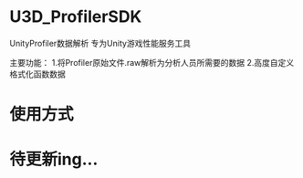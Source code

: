# U3D_ProfilerSDK
UnityProfiler数据解析
专为Unity游戏性能服务工具

主要功能：
1.将Profiler原始文件.raw解析为分析人员所需要的数据
2.高度自定义格式化函数数据

# 使用方式
# 待更新ing...
